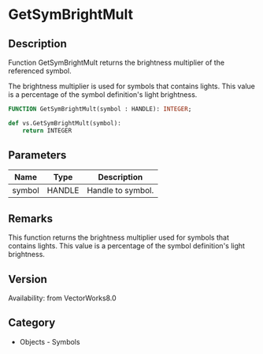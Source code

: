 # GetSymBrightMult

## Description
Function GetSymBrightMult returns the brightness multiplier of the referenced symbol.

The brightness multiplier is used for symbols that contains lights.  This value is a percentage of the symbol definition's light brightness.

```pascal
FUNCTION GetSymBrightMult(symbol : HANDLE): INTEGER;
```

```python
def vs.GetSymBrightMult(symbol):
    return INTEGER
```

## Parameters
|Name|Type|Description|
|---|---|---|
|symbol|HANDLE|Handle to symbol.|

## Remarks
This function returns the brightness multiplier used for symbols that contains lights.  This value is a percentage of the symbol definition's light brightness.

## Version
Availability: from VectorWorks8.0

## Category
* Objects - Symbols

